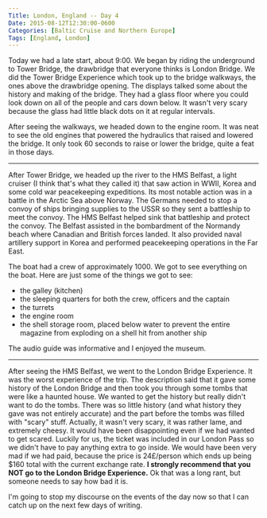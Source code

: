 ```yaml
---
Title: London, England -- Day 4
Date: 2015-08-12T12:30:00-0600
Categories: [Baltic Cruise and Northern Europe]
Tags: [England, London]
---
```


Today we had a late start, about 9:00. We began by riding the underground to
Tower Bridge, the drawbridge that everyone thinks is London Bridge. We did the
Tower Bridge Experience which took up to the bridge walkways, the ones above the
drawbridge opening. The displays talked some about the history and making of the
bridge. They had a glass floor where you could look down on all of the people
and cars down below. It wasn't very scary because the glass had little black
dots on it at regular intervals.

After seeing the walkways, we headed down to the engine room. It was neat to see
the old engines that powered the hydraulics that raised and lowered the bridge.
It only took 60 seconds to raise or lower the bridge, quite a feat in those
days.

------------------------------------------------------------------------

After Tower Bridge, we headed up the river to the HMS Belfast, a light cruiser
(I think that's what they called it) that saw action in WWII, Korea and some
cold war peacekeeping expeditions. Its most notable action was in a battle in
the Arctic Sea above Norway. The Germans needed to stop a convoy of ships
bringing supplies to the USSR so they sent a battleship to meet the convoy. The
HMS Belfast helped sink that battleship and protect the convoy. The Belfast
assisted in the bombardment of the Normandy beach where Canadian and British
forces landed. It also provided naval artillery support in Korea and performed
peacekeeping operations in the Far East.

The boat had a crew of approximately 1000. We got to see everything on the boat.
Here are just some of the things we got to see:

-   the galley (kitchen)
-   the sleeping quarters for both the crew, officers and the captain
-   the turrets
-   the engine room
-   the shell storage room, placed below water to prevent the entire magazine
    from exploding on a shell hit from another ship

The audio guide was informative and I enjoyed the museum.

------------------------------------------------------------------------

After seeing the HMS Belfast, we went to the London Bridge Experience.  It was
the worst experience of the trip. The description said that it gave some history
of the London Bridge and then took you through some tombs that were like a
haunted house. We wanted to get the history but really didn't want to do the
tombs. There was so little history (and what history they gave was not entirely
accurate) and the part before the tombs was filled with "scary" stuff. Actually,
it wasn't very scary, it was rather lame, and extremely cheesy. It would have
been disappointing even if we had wanted to get scared. Luckily for us, the
ticket was included in our London Pass so we didn't have to pay anything extra
to go inside. We would have been very mad if we had paid, because the price is
24£/person which ends up being $160 total with the current exchange rate. **I
strongly recommend that you NOT go to the London Bridge Experience.** Ok that
was a long rant, but someone needs to say how bad it is.

I'm going to stop my discourse on the events of the day now so that I can catch
up on the next few days of writing.
